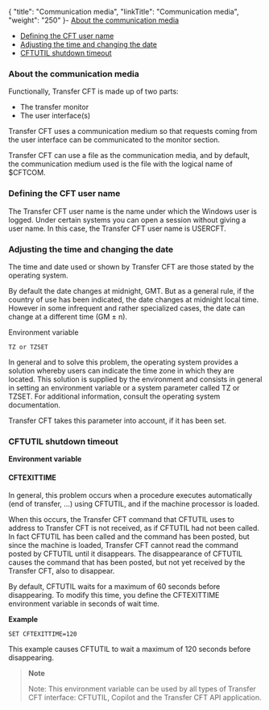 {
    "title": "Communication  media",
    "linkTitle": "Communication media",
    "weight": "250"
}-   [About
    the communication media](#About_the_communication_media)
- [Defining
    the CFT user name](#Defining_the_CFT_user_name)
- [Adjusting
    the time and changing the date](#Adjusting_the_time_and_changing_the_date)
- [CFTUTIL
    shutdown timeout](#CFTUTIL_shutdown_timeout)

<span id="About_the_communication_media"></span>

### About the communication media

Functionally, Transfer CFT is made up of two parts:

- The transfer monitor
- The user interface(s)

Transfer CFT uses a communication medium so that requests coming from
the user interface can be communicated to the monitor section.

Transfer CFT can use a file as the communication media, and by default, the communication medium used is the file with the logical
name of $CFTCOM.

<span id="Defining_the_CFT_user_name"></span>

### Defining the CFT user name

The Transfer CFT user name is the name under which the Windows user
is logged. Under certain systems you can open a session without giving
a user name. In this case, the Transfer CFT user name is USERCFT.

<span id="Adjusting_the_time_and_changing_the_date"></span>

### Adjusting the time and changing the date

The time and date used or shown by Transfer CFT are those stated by
the operating system.

By default the date changes at midnight, GMT. But as a general rule,
if the country of use has been indicated, the date changes at midnight
local time. However in some infrequent and rather specialized cases, the
date can change at a different time (GM ± n).

Environment variable

`TZ or TZSET`

In general and to solve this problem, the operating system provides a
solution whereby users can indicate the time zone in which they are located.
This solution is supplied by the environment and consists in general in
setting an environment variable or a system parameter called TZ
or TZSET. For additional information, consult the operating
system documentation.

Transfer CFT takes this parameter into account, if it has been set.

<span id="CFTUTIL_shutdown_timeout"></span>

### CFTUTIL shutdown timeout

****Environment variable****

#### CFTEXITTIME

In general, this problem occurs when a procedure
executes automatically (end of transfer, …) using CFTUTIL, and if the
machine processor is loaded.

When this occurs, the Transfer CFT command that CFTUTIL uses
to address to Transfer CFT is not received, as if CFTUTIL
had not been called. In fact CFTUTIL has been called and the command
has been posted, but since the machine is loaded, Transfer CFT
cannot read the command posted by CFTUTIL until it disappears. The disappearance
of CFTUTIL causes the command that has been posted, but not
yet received by the Transfer CFT, also to disappear.

By default, CFTUTIL waits for a maximum of 60 seconds before disappearing. To modify this time, you define the CFTEXITTIME environment variable
in seconds of wait time.

****Example****

`SET CFTEXITTIME=120`

This example causes CFTUTIL to wait a maximum of 120 seconds before disappearing.

> **Note**
>
> Note: This environment variable
> can be used by all types of Transfer CFT interface: CFTUTIL, Copilot and
> the Transfer CFT API application.
